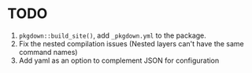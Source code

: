 
# TODO


1. `pkgdown::build_site()`, add `_pkgdown.yml` to the package.
2. Fix the nested compilation issues (Nested layers can't have the same command names)
3. Add yaml as an option to complement JSON for configuration
